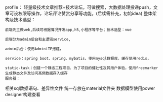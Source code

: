 ﻿profile：
    轻量级技术文章推荐+技术论坛，可做搜索，大数据处理投递push，文章可设权限等操作，论坛评论赞赏分享等功能。(后续需补充，初始idea)
整体架构及技术选型：

	前端先主做web,后续可根据情况开发app,h5,小程序等平台；技术选型：vue
	
	后端分为admin后台和主逻辑service,
	
	admin后台：使用AdminLTE搭建，
	
	service：spring boot、spring、mybatis，使用mysql数据库，缓存使用redis，
	
	static-task：创建一个静态工程项目，为了项目的健壮性及其用户体验，使用freemarker生成静态文件及访问高频数据存入缓存
	服务器：
	
相关sql数据语句、差异性文件	统一存放在material文件夹
数据模型使用power designer构建查看

